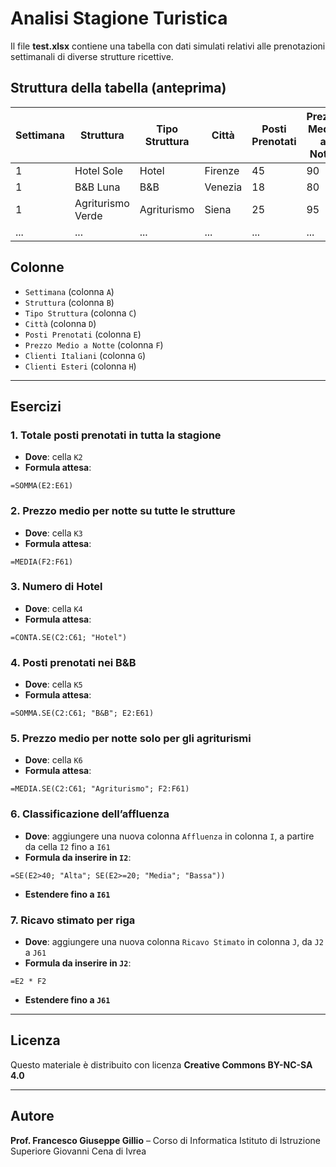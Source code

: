 # Analisi Stagione Turistica

Il file **test.xlsx** contiene una tabella con dati simulati relativi alle prenotazioni settimanali di diverse strutture ricettive.

## Struttura della tabella (anteprima)

| Settimana | Struttura          | Tipo Struttura | Città       | Posti Prenotati | Prezzo Medio a Notte | Clienti Italiani | Clienti Esteri | 
|-----------|--------------------|----------------|-------------|------------------|------------------------|-------------------|----------------|
| 1         | Hotel Sole   | Hotel          | Firenze     | 45               | 90                    | 30                | 15             | 
| 1         | B&B Luna | B&B            | Venezia     | 18               | 80                     | 12                | 6              | 
| 1         | Agriturismo Verde   | Agriturismo    | Siena       | 25               | 95                     | 20                | 5              | 
| ...       | ...                | ...            | ...         | ...              | ...                    | ...               | ...            | 

## Colonne

- `Settimana` (colonna `A`)
- `Struttura` (colonna `B`)
- `Tipo Struttura` (colonna `C`)
- `Città` (colonna `D`)
- `Posti Prenotati` (colonna `E`)
- `Prezzo Medio a Notte` (colonna `F`)
- `Clienti Italiani` (colonna `G`)
- `Clienti Esteri` (colonna `H`)

---

## Esercizi

### 1. **Totale posti prenotati in tutta la stagione**

- **Dove**: cella `K2`
- **Formula attesa**:

```excel
=SOMMA(E2:E61)
````

### 2. **Prezzo medio per notte su tutte le strutture**

* **Dove**: cella `K3`
* **Formula attesa**:

```excel
=MEDIA(F2:F61)
```

### 3. **Numero di Hotel**

* **Dove**: cella `K4`
* **Formula attesa**:

```excel
=CONTA.SE(C2:C61; "Hotel")
```

### 4. **Posti prenotati nei B\&B**

* **Dove**: cella `K5`
* **Formula attesa**:

```excel
=SOMMA.SE(C2:C61; "B&B"; E2:E61)
```

### 5. **Prezzo medio per notte solo per gli agriturismi**

* **Dove**: cella `K6`
* **Formula attesa**:

```excel
=MEDIA.SE(C2:C61; "Agriturismo"; F2:F61)
```

### 6. **Classificazione dell’affluenza**

* **Dove**: aggiungere una nuova colonna `Affluenza` in colonna `I`, a partire da cella `I2` fino a `I61`
* **Formula da inserire in `I2`**:

```excel
=SE(E2>40; "Alta"; SE(E2>=20; "Media"; "Bassa"))
```

* **Estendere fino a `I61`**

### 7. **Ricavo stimato per riga**

* **Dove**: aggiungere una nuova colonna `Ricavo Stimato` in colonna `J`, da `J2` a `J61`
* **Formula da inserire in `J2`**:

```excel
=E2 * F2
```

* **Estendere fino a `J61`**

---

## Licenza

Questo materiale è distribuito con licenza **Creative Commons BY-NC-SA 4.0**

---

## Autore

**Prof. Francesco Giuseppe Gillio** – Corso di Informatica
Istituto di Istruzione Superiore Giovanni Cena di Ivrea
